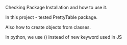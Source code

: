 Checking Package Installation and how to use it.

In this project - tested PrettyTable package.

Also how to create objects from classes.

In python, we use () instead of new keyword used in JS